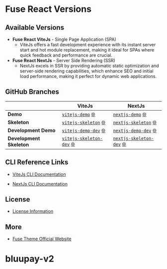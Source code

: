 
# Fuse React Versions
## Available Versions
- **Fuse React ViteJs** - Single Page Application (SPA)
  - ViteJs offers a fast development experience with its instant server start and hot module replacement, making it ideal for SPAs where quick feedback and performance are crucial.
- **Fuse React NextJs** - Server Side Rendering (SSR)
  - NextJs excels in SSR by providing automatic static optimization and server-side rendering capabilities, which enhance SEO and initial load performance, making it perfect for dynamic web applications.

## GitHub Branches

| | **ViteJs** | **NextJs** |
|---------|------|----------|
| **Demo** | [`vitejs-demo`](https://github.com/withinpixels/fuse-react/tree/vitejs-demo) [🌐](https://fuse-react-vitejs-demo.fusetheme.com) | [`nextjs-demo`](https://github.com/withinpixels/fuse-react/tree/nextjs-demo) [🌐](https://fuse-react-nextjs-demo.fusetheme.com) |
| **Skeleton** | [`vitejs-skeleton`](https://github.com/withinpixels/fuse-react/tree/vitejs-skeleton) [🌐](https://fuse-react-vitejs-skeleton.fusetheme.com) | [`nextjs-skeleton`](https://github.com/withinpixels/fuse-react/tree/nextjs-skeleton) [🌐](https://fuse-react-nextjs-skeleton.fusetheme.com) |
| **Development Demo** | [`vitejs-demo-dev`](https://github.com/withinpixels/fuse-react/tree/vitejs-demo-dev) [🌐](https://fuse-react-vitejs-demo-dev.fusetheme.com) | [`nextjs-demo-dev`](https://github.com/withinpixels/fuse-react/tree/nextjs-demo-dev) [🌐](https://fuse-react-nextjs-demo-dev.fusetheme.com) |
| **Development Skeleton** | [`vitejs-skeleton-dev`](https://github.com/withinpixels/fuse-react/tree/vitejs-skeleton-dev) [🌐](https://fuse-react-vitejs-skeleton-dev.fusetheme.com) | [`nextjs-skeleton-dev`](https://github.com/withinpixels/fuse-react/tree/nextjs-skeleton-dev) [🌐](https://fuse-react-nextjs-skeleton-dev.fusetheme.com) |


## CLI Reference Links

- [ViteJs CLI Documentation](https://vitejs.dev/guide/cli.html)

- [NextJs CLI Documentation](https://nextjs.org/docs/api-reference/cli)

## License

- [License Information](https://themeforest.net/licenses/terms/regular)

## More

- [Fuse Theme Official Website](https://fusetheme.com/)


# bluupay-v2
